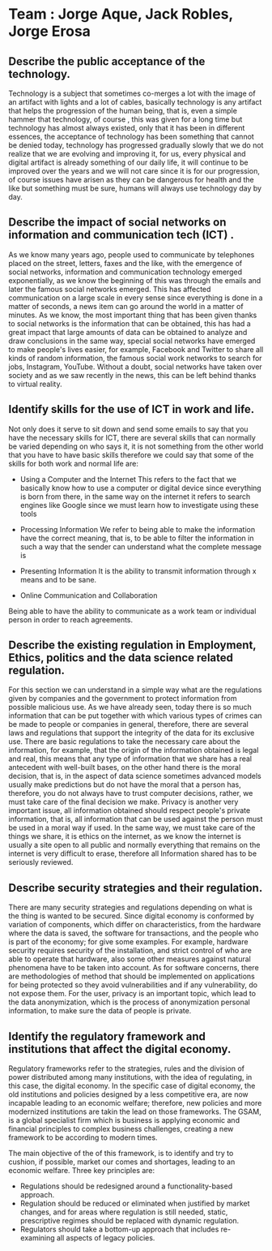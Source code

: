 
# Team : Jorge Aque, Jack Robles, Jorge Erosa

## Describe the public acceptance of the technology.

Technology is a subject that sometimes co-merges a lot with the image of an artifact with lights and a lot of cables, basically technology is any artifact that helps the progression of the human being, that is, even a simple hammer that technology, of course , this was given for a long time but technology has almost always existed, only that it has been in different essences, the acceptance of technology has been something that cannot be denied today, technology has progressed gradually slowly that we do not realize that we are evolving and improving it, for us, every physical and digital artifact is already something of our daily life, it will continue to be improved over the years and we will not care since it is for our progression, of course issues have arisen as they can be dangerous for health and the like but something must be sure, humans will always use technology day by day.
 
## Describe the impact of social networks on information and communication tech (ICT) .

As we know many years ago, people used to communicate by telephones placed on the street, letters, faxes and the like, with the emergence of social networks, information and communication technology emerged exponentially, as we know the beginning of this was through the emails and later the famous social networks emerged. This has affected communication on a large scale in every sense since everything is done in a matter of seconds, a news item can go around the world in a matter of minutes. As we know, the most important thing that has been given thanks to social networks is the information that can be obtained, this has had a great impact that large amounts of data can be obtained to analyze and draw conclusions in the same way, special social networks have emerged to make people's lives easier, for example, Facebook and Twitter to share all kinds of random information, the famous social work networks to search for jobs, Instagram, YouTube. Without a doubt, social networks have taken over society and as we saw recently in the news, this can be left behind thanks to virtual reality.

## Identify skills for the use of ICT in work and life.

Not only does it serve to sit down and send some emails to say that you have the necessary skills for ICT, there are several skills that can normally be varied depending on who says it, it is not something from the other world that you have to have basic skills therefore we could say that some of the skills for both work and normal life are:
 
- Using a Computer and the Internet
This refers to the fact that we basically know how to use a computer or digital device since everything is born from there, in the same way on the internet it refers to search engines like Google since we must learn how to investigate using these tools
 
- Processing Information
We refer to being able to make the information have the correct meaning, that is, to be able to filter the information in such a way that the sender can understand what the complete message is
 
- Presenting Information
It is the ability to transmit information through x means and to be sane.

- Online Communication and Collaboration
 
Being able to have the ability to communicate as a work team or individual person in order to reach agreements.

## Describe the existing regulation in Employment, Ethics, politics and the data science related regulation.

For this section we can understand in a simple way what are the regulations given by companies and the government to protect information from possible malicious use. As we have already seen, today there is so much information that can be put together with which various types of crimes can be made to people or companies in general, therefore, there are several laws and regulations that support the integrity of the data for its exclusive use. There are basic regulations to take the necessary care about the information, for example, that the origin of the information obtained is legal and real, this means that any type of information that we share has a real antecedent with well-built bases, on the other hand there is the moral decision, that is, in the aspect of data science sometimes advanced models usually make predictions but do not have the moral that a person has, therefore, you do not always have to trust computer decisions, rather, we must take care of the final decision we make. Privacy is another very important issue, all information obtained should respect people's private information, that is, all information that can be used against the person must be used in a moral way if used. In the same way, we must take care of the things we share, it is ethics on the internet, as we know the internet is usually a site open to all public and normally everything that remains on the internet is very difficult to erase, therefore all Information shared has to be seriously reviewed.

## Describe security strategies and their regulation.

There are many security strategies and regulations depending on what is the thing is wanted to be secured. Since digital economy is conformed by variation of components, which differ on characteristics, from the hardware where the data is saved, the software for transactions, and the people who is part of the economy; for give some examples. 
For example, hardware security requires security of the installation, and strict control of who are able to operate that hardware, also some other measures against natural phenomena have to be taken into account.
As for software concerns, there are methodologies of method that should be implemented on applications for being protected so they avoid vulnerabilities and if any vulnerability, do not expose them. 
For the user, privacy is an important topic, which lead to the data anonymization, which is the process of anonymization personal information, to make sure the data of people is private. 


## Identify the regulatory framework and institutions that affect the digital economy.
Regulatory frameworks refer to the strategies, rules and the division of power distributed among many institutions, with the idea of regulating, in this case, the digital economy. In the specific case of digital economy, the old institutions and policies designed by a less competitive era, are now incapable leading to an economic welfare; therefore, new policies and more modernized institutions are takin the lead on those frameworks.
The GSAM, is a global specialist firm which is business is applying economic and financial principles to complex business challenges, creating a new framework to be according to modern times.

The main objective of the of this framework, is to identify and try to cushion, if possible, market our comes and shortages, leading to an economic welfare. Three key principles are:

- Regulations should be redesigned around a functionality-based approach.
- Regulation should be reduced or eliminated when justified by market changes, and for areas where regulation is still needed, static, prescriptive regimes should be replaced with dynamic regulation.
- Regulators should take a bottom-up approach that includes re-examining all aspects of legacy policies.
